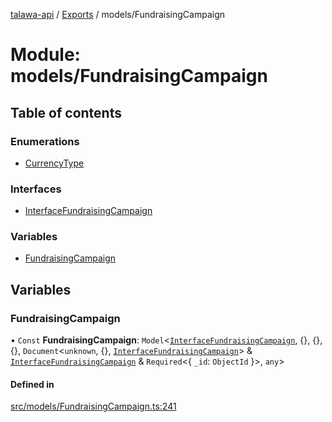 [talawa-api](../README.md) / [Exports](../modules.md) / models/FundraisingCampaign

# Module: models/FundraisingCampaign

## Table of contents

### Enumerations

- [CurrencyType](../enums/models_FundraisingCampaign.CurrencyType.md)

### Interfaces

- [InterfaceFundraisingCampaign](../interfaces/models_FundraisingCampaign.InterfaceFundraisingCampaign.md)

### Variables

- [FundraisingCampaign](models_FundraisingCampaign.md#fundraisingcampaign)

## Variables

### FundraisingCampaign

• `Const` **FundraisingCampaign**: `Model`\<[`InterfaceFundraisingCampaign`](../interfaces/models_FundraisingCampaign.InterfaceFundraisingCampaign.md), \{\}, \{\}, \{\}, `Document`\<`unknown`, \{\}, [`InterfaceFundraisingCampaign`](../interfaces/models_FundraisingCampaign.InterfaceFundraisingCampaign.md)\> & [`InterfaceFundraisingCampaign`](../interfaces/models_FundraisingCampaign.InterfaceFundraisingCampaign.md) & `Required`\<\{ `_id`: `ObjectId`  \}\>, `any`\>

#### Defined in

[src/models/FundraisingCampaign.ts:241](https://github.com/PalisadoesFoundation/talawa-api/blob/53234da/src/models/FundraisingCampaign.ts#L241)
